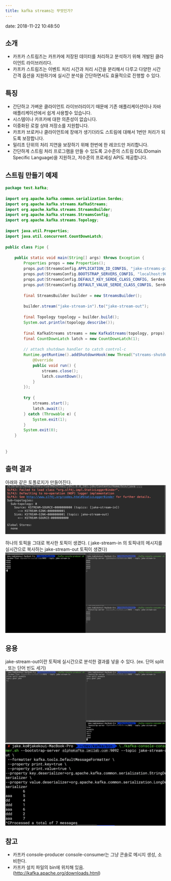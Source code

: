 ```yaml
---
title: kafka streams는 무엇인가?
---
```

date: 2018-11-22 10:48:50

## 소개
- 카프카 스트림즈는 카프카에 저장된 데이터를 처리하고 분석하기 위해 개발된 클라이언트 라이브러리다.
- 카프카 스트림즈는 이벤트 처리 시간과 처리 시간을 분리해서 다루고 다양한 시간 간격 옵션을 지원하기에 실시간 분석을 간단하면서도 효율적으로 진행할 수 있다.

## 특징
- 간단하고 가벼운 클라이언트 라이브러리이기 때문에 기존 애플리케이션이나 자바 애플리케이션에서 쉽게 사용할수 있습니다.
- 시스템이나 카프카에 대한 의존성이 없습니다.
- 이중화된 로컬 상태 저장소를 지원합니다.
- 카프카 브로커나 클라이언트에 장애가 생기더라도 스트림에 대해서 1번만 처리가 되도록 보장합니다.
- 밀리초 단위의 처리 지연을 보장하기 위해 한번에 한 레코드만 처리합니다.
- 간단하게 스트림 처리 프로그램을 만들 수 있도록 고수준의 스트림 DSL(Domain Specific Language)을 지원하고, 저수준의 프로세싱 API도 제공합니다.

## 스트림 만들기 예제
```java
package test.kafka;
 
import org.apache.kafka.common.serialization.Serdes;
import org.apache.kafka.streams.KafkaStreams;
import org.apache.kafka.streams.StreamsBuilder;
import org.apache.kafka.streams.StreamsConfig;
import org.apache.kafka.streams.Topology;
 
import java.util.Properties;
import java.util.concurrent.CountDownLatch;
 
public class Pipe {
 
    public static void main(String[] args) throws Exception {
        Properties props = new Properties();
        props.put(StreamsConfig.APPLICATION_ID_CONFIG, "jake-streams-pipe");
        props.put(StreamsConfig.BOOTSTRAP_SERVERS_CONFIG, "localhost:9092");
        props.put(StreamsConfig.DEFAULT_KEY_SERDE_CLASS_CONFIG, Serdes.String().getClass());
        props.put(StreamsConfig.DEFAULT_VALUE_SERDE_CLASS_CONFIG, Serdes.String().getClass());
 
        final StreamsBuilder builder = new StreamsBuilder();
 
        builder.stream("jake-stream-in").to("jake-stream-out");
 
        final Topology topology = builder.build();
        System.out.println(topology.describe());
 
        final KafkaStreams streams = new KafkaStreams(topology, props);
        final CountDownLatch latch = new CountDownLatch(1);
 
        // attach shutdown handler to catch control-c
        Runtime.getRuntime().addShutdownHook(new Thread("streams-shutdown-hook") {
            @Override
            public void run() {
                streams.close();
                latch.countDown();
            }
        });
 
        try {
            streams.start();
            latch.await();
        } catch (Throwable e) {
            System.exit(1);
        }
        System.exit(0);
    }
    
 
}

```

## 출력 결과
아래와 같은 토폴로지가 만들어진다.
![](../images/pipe.jpg)

하나의 토픽을 그대로 복사한 토픽이 생겼다. ( jake-stream-in 의 토픽내의 메시지를 실시간으로 복사하는 jake-stream-out 토픽이 생겼다)
![](../images/stream-consume.jpg)

## 응용
jake-stream-out이란 토픽에 실시간으로 분석한 결과를 넣을 수 있다. (ex. 단어 split , 또는 단어 빈도 세기)
![](../images/split.jpg)
![](../images/word_count.jpg)

## 참고
- 카프카 console-producer console-consumer는 그냥 콘솔로 메시지 생성, 소비한다.
- 카프카 설치 파일의 bin에 위치해 있음.  (http://kafka.apache.org/downloads.html)

